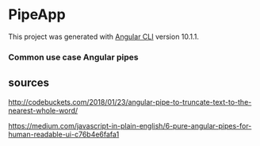 # PipeApp

This project was generated with [Angular CLI](https://github.com/angular/angular-cli) version 10.1.1.

### Common use case Angular pipes

## sources

http://codebuckets.com/2018/01/23/angular-pipe-to-truncate-text-to-the-nearest-whole-word/

https://medium.com/javascript-in-plain-english/6-pure-angular-pipes-for-human-readable-ui-c76b4e6fafa1
